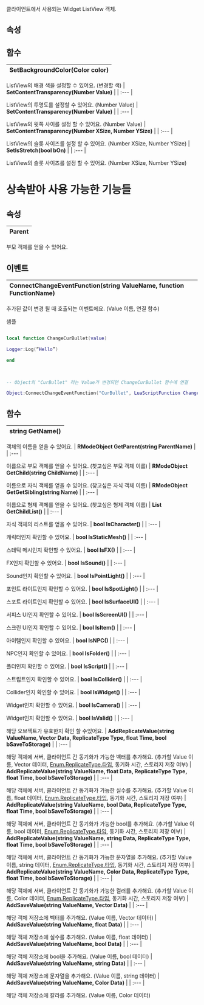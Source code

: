 
클라이언트에서 사용되는 Widget ListView 객체. 
## **속성**

## **함수**

| **SetBackgroundColor(Color color)** |
| :--- |

ListView의 배경 색을 설정할 수 있어요. (변경할 색) 
| **SetContentTransparency(Number Value)** |
| :--- |

ListView의 투명도를 설정할 수 있어요. (Number Value) 
| **SetContentTransparency(Number Value)** |
| :--- |

ListView의 윗쪽 사이를 설정 할 수 있어요. (Number Value) 
| **SetContentTransparency(Number XSize, Number YSize)** |
| :--- |

ListView의 슬롯 사이즈를 설정 할 수 있어요. (Number XSize, Number YSize) 
| **SetIsStretch(bool bOn)** |
| :--- |

ListView의 슬롯 사이즈를 설정 할 수 있어요. (Number XSize, Number YSize) 
# **상속받아 사용 가능한 기능들**

## **속성**

| **Parent** |
| :--- |

부모 객체를 얻을 수 있어요. 
## **이벤트**

| **ConnectChangeEventFunction(string ValueName, function FunctionName)** |
| :--- |

추가된 값이 변경 될 때 호출되는 이벤트에요. (Value 이름, 연결 함수) 

샘플 

```lua

local function ChangeCurBullet(value) 

Logger:Log(“Hello”) 

end 

 

-- Object의 "CurBullet" 라는 Value가 변경되면 ChangeCurBullet 함수에 연결 

Object:ConnectChangeEventFunction("CurBullet", LuaScriptFunction ChangeCurBullet)   

``` 
## **함수**

| **string GetName()** |
| :--- |

객체의 이름을 얻을 수 있어요. 
| **RModeObject GetParent(string ParentName)** |
| :--- |

이름으로 부모 객체를 얻을 수 있어요. (찾고싶은 부모 객체 이름) 
| **RModeObject GetChild(string ChildName)** |
| :--- |

이름으로 자식 객체를 얻을 수 있어요. (찾고싶은 자식 객체 이름) 
| **RModeObject GetGetSibling(string Name)** |
| :--- |

이름으로 형제 객체를 얻을 수 있어요. (찾고싶은 형제 객체 이름) 
| **List<RScriptObject> GetChildList()** |
| :--- |

자식 객체의 리스트를 얻을 수 있어요. 
| **bool IsCharacter()** |
| :--- |

캐릭터인지 확인할 수 있어요. 
| **bool IsStaticMesh()** |
| :--- |

스테틱 메시인지 확인할 수 있어요. 
| **bool IsFX()** |
| :--- |

FX인지 확인할 수 있어요. 
| **bool IsSound()** |
| :--- |

Sound인지 확인할 수 있어요. 
| **bool IsPointLight()** |
| :--- |

포인트 라이트인지 확인할 수 있어요. 
| **bool IsSpotLight()** |
| :--- |

스포트 라이트인지 확인할 수 있어요. 
| **bool IsSurfaceUI()** |
| :--- |

서피스 UI인지 확인할 수 있어요. 
| **bool IsScreenUI()** |
| :--- |

스크린 UI인지 확인할 수 있어요. 
| **bool IsItem()** |
| :--- |

아이템인지 확인할 수 있어요. 
| **bool IsNPC()** |
| :--- |

NPC인지 확인할 수 있어요. 
| **bool IsFolder()** |
| :--- |

폴더인지 확인할 수 있어요. 
| **bool IsScript()** |
| :--- |

스트립트인지 확인할 수 있어요. 
| **bool IsCollider()** |
| :--- |

Collider인지 확인할 수 있어요. 
| **bool IsWidget()** |
| :--- |

Widget인지 확인할 수 있어요. 
| **bool IsCamera()** |
| :--- |

Widget인지 확인할 수 있어요. 
| **bool IsValid()** |
| :--- |

해당 오브젝트가 유효한지 확인 할 수있어요. 
| **AddReplicateValue(string ValueName, Vector Data, ReplicateType Type, float Time, bool bSaveToStorage)** |
| :--- |

해당 객체에 서버, 클라이언트 간 동기화가 가능한 벡터를 추가해요. (추가할 Value 이름, Vector 데이터, [Enum.ReplicateType.타입](https://ditoland-utplus.gitbook.io/ditoland/api-reference/enums/replicatetype), 동기화 시간, 스토리지 저장 여부) 
| **AddReplicateValue(string ValueName, float Data, ReplicateType Type, float Time, bool bSaveToStorage)** |
| :--- |

해당 객체에 서버, 클라이언트 간 동기화가 가능한 실수를 추가해요. (추가할 Value 이름, float 데이터, [Enum.ReplicateType.타입](https://ditoland-utplus.gitbook.io/ditoland/api-reference/enums/replicatetype), 동기화 시간, 스토리지 저장 여부) 
| **AddReplicateValue(string ValueName, bool Data, ReplicateType Type, float Time, bool bSaveToStorage)** |
| :--- |

해당 객체에 서버, 클라이언트 간 동기화가 가능한 bool를 추가해요. (추가할 Value 이름, bool 데이터, [Enum.ReplicateType.타입](https://ditoland-utplus.gitbook.io/ditoland/api-reference/enums/replicatetype), 동기화 시간, 스토리지 저장 여부) 
| **AddReplicateValue(string ValueName, string Data, ReplicateType Type, float Time, bool bSaveToStorage)** |
| :--- |

해당 객체에 서버, 클라이언트 간 동기화가 가능한 문자열을 추가해요. (추가할 Value 이름, string 데이터, [Enum.ReplicateType.타입](https://ditoland-utplus.gitbook.io/ditoland/api-reference/enums/replicatetype), 동기화 시간, 스토리지 저장 여부) 
| **AddReplicateValue(string ValueName, Color Data, ReplicateType Type, float Time, bool bSaveToStorage)** |
| :--- |

해당 객체에 서버, 클라이언트 간 동기화가 가능한 컬러를 추가해요. (추가할 Value 이름, Color 데이터, [Enum.ReplicateType.타입](https://ditoland-utplus.gitbook.io/ditoland/api-reference/enums/replicatetype), 동기화 시간, 스토리지 저장 여부) 
| **AddSaveValue(string ValueName, Vector Data)** |
| :--- |

해당 객체 저장소에 벡터를 추가해요. (Value 이름, Vector 데이터) 
| **AddSaveValue(string ValueName, float Data)** |
| :--- |

해당 객체 저장소에 실수를 추가해요. (Value 이름, float 데이터) 
| **AddSaveValue(string ValueName, bool Data)** |
| :--- |

해당 객체 저장소에 bool을 추가해요. (Value 이름, bool 데이터) 
| **AddSaveValue(string ValueName, string Data)** |
| :--- |

해당 객체 저장소에 문자열을 추가해요. (Value 이름, string 데이터) 
| **AddSaveValue(string ValueName, Color Data)** |
| :--- |

해당 객체 저장소에 칼라를 추가해요. (Value 이름, Color 데이터) 
